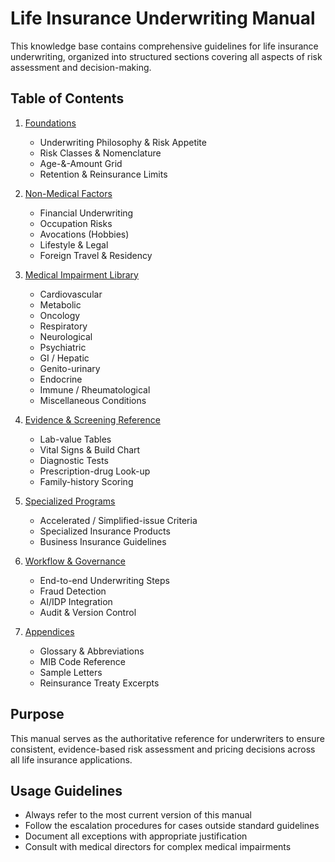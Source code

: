 # Life Insurance Underwriting Manual

This knowledge base contains comprehensive guidelines for life insurance underwriting, organized into structured sections covering all aspects of risk assessment and decision-making.

## Table of Contents

1. [Foundations](./1-foundations/README.md)
   - Underwriting Philosophy & Risk Appetite
   - Risk Classes & Nomenclature
   - Age-&-Amount Grid
   - Retention & Reinsurance Limits

2. [Non-Medical Factors](./2-non-medical-factors/README.md)
   - Financial Underwriting
   - Occupation Risks
   - Avocations (Hobbies)
   - Lifestyle & Legal
   - Foreign Travel & Residency

3. [Medical Impairment Library](./3-medical-impairments/README.md)
   - Cardiovascular
   - Metabolic
   - Oncology
   - Respiratory
   - Neurological
   - Psychiatric
   - GI / Hepatic
   - Genito-urinary
   - Endocrine
   - Immune / Rheumatological
   - Miscellaneous Conditions

4. [Evidence & Screening Reference](./4-evidence-screening/README.md)
   - Lab-value Tables
   - Vital Signs & Build Chart
   - Diagnostic Tests
   - Prescription-drug Look-up
   - Family-history Scoring

5. [Specialized Programs](./5-specialized-programs/README.md)
   - Accelerated / Simplified-issue Criteria
   - Specialized Insurance Products
   - Business Insurance Guidelines

6. [Workflow & Governance](./6-workflow-governance/README.md)
   - End-to-end Underwriting Steps
   - Fraud Detection
   - AI/IDP Integration
   - Audit & Version Control

7. [Appendices](./7-appendices/README.md)
   - Glossary & Abbreviations
   - MIB Code Reference
   - Sample Letters
   - Reinsurance Treaty Excerpts

## Purpose

This manual serves as the authoritative reference for underwriters to ensure consistent, evidence-based risk assessment and pricing decisions across all life insurance applications.

## Usage Guidelines

- Always refer to the most current version of this manual
- Follow the escalation procedures for cases outside standard guidelines
- Document all exceptions with appropriate justification
- Consult with medical directors for complex medical impairments
